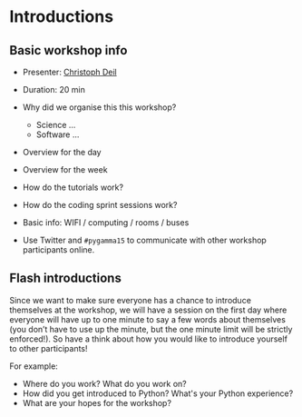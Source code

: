 # Introductions

## Basic workshop info

* Presenter: [Christoph Deil](https://github.com/cdeil/)
* Duration: 20 min

* Why did we organise this this workshop?
  * Science ...
  * Software ...
* Overview for the day
* Overview for the week
* How do the tutorials work?
* How do the coding sprint sessions work?
* Basic info: WIFI / computing / rooms / buses
* Use Twitter and `#pygamma15` to communicate with other workshop participants online.

## Flash introductions

Since we want to make sure everyone has a chance to introduce themselves at the
workshop, we will have a session on the first day where everyone will have up to
one minute to say a few words about themselves (you don’t have to use up the
minute, but the one minute limit will be strictly enforced!). So have a think
about how you would like to introduce yourself to other participants!

For example:

* Where do you work? What do you work on?
* How did you get introduced to Python? What's your Python experience?
* What are your hopes for the workshop?
